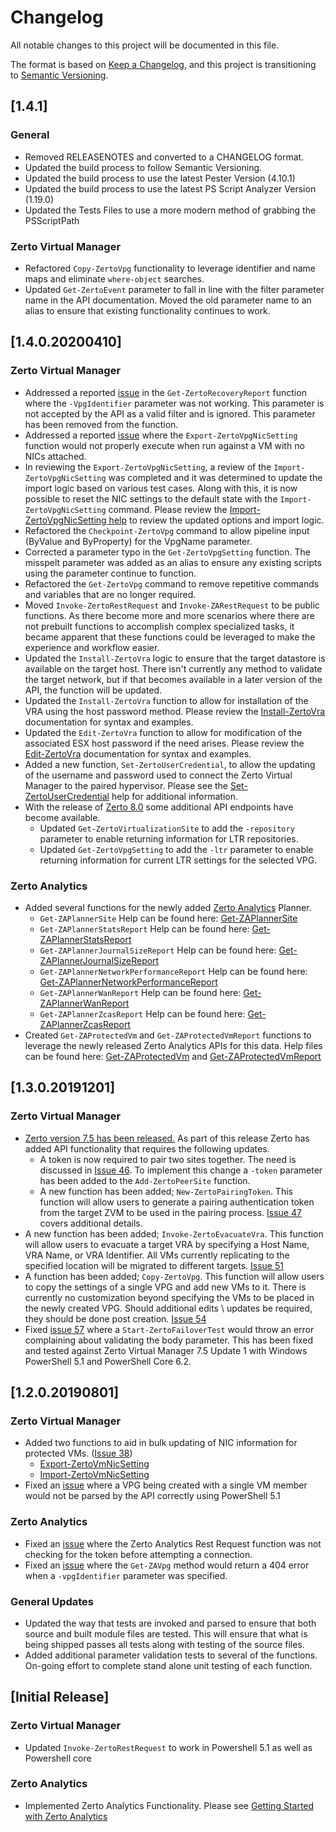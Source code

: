 # Changelog

All notable changes to this project will be documented in this file.

The format is based on [Keep a Changelog](https://keepachangelog.com/en/1.0.0/),
and this project is transitioning to [Semantic Versioning](https://semver.org/spec/v2.0.0.html).

## [1.4.1]

### General

* Removed RELEASENOTES and converted to a CHANGELOG format.
* Updated the build process to follow Semantic Versioning.
* Updated the build process to use the latest Pester Version (4.10.1)
* Updated the build process to use the latest PS Script Analyzer Version (1.19.0)
* Updated the Tests Files to use a more modern method of grabbing the PSScriptPath

### Zerto Virtual Manager

* Refactored `Copy-ZertoVpg` functionality to leverage identifier and name maps and eliminate `where-object` searches.
* Updated `Get-ZertoEvent` parameter to fall in line with the filter parameter name in the API documentation. Moved the old parameter name to an alias to ensure that existing functionality continues to work.

## [1.4.0.20200410]

### Zerto Virtual Manager

* Addressed a reported [issue](https://github.com/ZertoPublic/ZertoApiWrapper/issues/60) in the `Get-ZertoRecoveryReport` function where the `-VpgIdentifier` parameter was not working. This parameter is not accepted by the API as a valid filter and is ignored. This parameter has been removed from the function.
* Addressed a reported [issue](https://github.com/ZertoPublic/ZertoApiWrapper/issues/61) where the `Export-ZertoVpgNicSetting` function would not properly execute when run against a VM with no NICs attached.
* In reviewing the `Export-ZertoVpgNicSetting`, a review of the `Import-ZertoVpgNicSetting` was completed and it was determined to update the import logic based on various test cases. Along with this, it is now possible to reset the NIC settings to the default state with the `Import-ZertoVpgNicSetting` command. Please review the [Import-ZertoVpgNicSetting help](https://github.com/ZertoPublic/ZertoApiWrapper/blob/master/docs/Import-ZertoVmNicSetting.md) to review the updated options and import logic.
* Refactored the `Checkpoint-ZertoVpg` command to allow pipeline input (ByValue and ByProperty) for the VpgName parameter.
* Corrected a parameter typo in the `Get-ZertoVpgSetting` function. The misspelt parameter was added as an alias to ensure any existing scripts using the parameter continue to function.
* Refactored the `Get-ZertoVpg` command to remove repetitive commands and variables that are no longer required.
* Moved `Invoke-ZertoRestRequest` and `Invoke-ZARestRequest` to be public functions. As there become more and more scenarios where there are not prebuilt functions to accomplish complex specialized tasks, it became apparent that these functions could be leveraged to make the experience and workflow easier.
* Updated the `Install-ZertoVra` logic to ensure that the target datastore is available on the target host. There isn't currently any method to validate the target network, but if that becomes available in a later version of the API, the function will be updated.
* Updated the `Install-ZertoVra` function to allow for installation of the VRA using the host password method. Please review the [Install-ZertoVra](https://github.com/ZertoPublic/ZertoApiWrapper/blob/master/docs/Install-ZertoVra.md) documentation for syntax and examples.
* Updated the `Edit-ZertoVra` function to allow for modification of the associated ESX host password if the need arises. Please review the [Edit-ZertoVra](https://github.com/ZertoPublic/ZertoApiWrapper/blob/master/docs/Edit-ZertoVra.md) documentation for syntax and examples.
* Added a new function, `Set-ZertoUserCredential`, to allow the updating of the username and password used to connect the Zerto Virtual Manager to the paired hypervisor. Please see the [Set-ZertoUserCredential](https://github.com/ZertoPublic/ZertoApiWrapper/blob/master/docs/Set-ZertoUserCredential.md) help for additional information.
* With the release of [Zerto 8.0](https://www.zerto.com/zerto-8-0-general-availability/) some additional API endpoints have become available.
  * Updated `Get-ZertoVirtualizationSite` to add the `-repository` parameter to enable returning information for LTR repositories.
  * Updated `Get-ZertoVpgSetting` to add the `-ltr` parameter to enable returning information for current LTR settings for the selected VPG.

### Zerto Analytics

* Added several functions for the newly added [Zerto Analytics](https://analytics.zerto.com) Planner.
  * `Get-ZAPlannerSite` Help can be found here: [Get-ZAPlannerSite](https://github.com/ZertoPublic/ZertoApiWrapper/blob/master/docs/Get-ZAPlannerSite.md)
  * `Get-ZAPlannerStatsReport` Help can be found here: [Get-ZAPlannerStatsReport](https://github.com/ZertoPublic/ZertoApiWrapper/blob/master/docs/Get-ZAPlannerStatsReport.md)
  * `Get-ZAPlannerJournalSizeReport` Help can be found here: [Get-ZAPlannerJournalSizeReport](https://github.com/ZertoPublic/ZertoApiWrapper/blob/master/docs/Get-ZAPlannerJournalSizeReport.md)
  * `Get-ZAPlannerNetworkPerformanceReport` Help can be found here: [Get-ZAPlannerNetworkPerformanceReport](https://github.com/ZertoPublic/ZertoApiWrapper/blob/master/docs/Get-ZAPlannerNetworkPerformanceReport.md)
  * `Get-ZAPlannerWanReport` Help can be found here: [Get-ZAPlannerWanReport](https://github.com/ZertoPublic/ZertoApiWrapper/blob/master/docs/Get-ZAPlannerWanReport.md)
  * `Get-ZAPlannerZcasReport` Help can be found here: [Get-ZAPlannerZcasReport](https://github.com/ZertoPublic/ZertoApiWrapper/blob/master/docs/Get-ZAPlannerZcasReport.md)
* Created `Get-ZAProtectedVm` and `Get-ZAProtectedVmReport` functions to leverage the newly released Zerto Analytics APIs for this data. Help files can be found here: [Get-ZAProtectedVm](https://github.com/ZertoPublic/ZertoApiWrapper/blob/master/docs/Get-ZAProtectedVm.md) and [Get-ZAProtectedVmReport](https://github.com/ZertoPublic/ZertoApiWrapper/blob/master/docs/Get-ZAProtectedVmReport.md)

## [1.3.0.20191201]

### Zerto Virtual Manager

* [Zerto version 7.5 has been released.](https://s3.amazonaws.com/zertodownload_docs/Latest/Zerto%20Virtual%20Replication%20Release%20Notes.pdf) As part of this release Zerto has added API functionality that requires the following updates.
  * A token is now required to pair two sites together. The need is discussed in [Issue 46](https://github.com/ZertoPublic/ZertoApiWrapper/issues/46). To implement this change a `-token` parameter has been added to the `Add-ZertoPeerSite` function.
  * A new function has been added; `New-ZertoPairingToken`. This function will allow users to generate a pairing authentication token from the target ZVM to be used in the pairing process. [Issue 47](https://github.com/ZertoPublic/ZertoApiWrapper/issues/47) covers additional details.
* A new function has been added; `Invoke-ZertoEvacuateVra`. This function will allow users to evacuate a target VRA by specifying a Host Name, VRA Name, or VRA Identifier. All VMs currently replicating to the specified location will be migrated to different targets. [Issue 51](https://github.com/ZertoPublic/ZertoApiWrapper/issues/51)
* A function has been added; `Copy-ZertoVpg`. This function will allow users to copy the settings of a single VPG and add new VMs to it. There is currently no customization beyond specifying the VMs to be placed in the newly created VPG. Should additional edits \ updates be required, they should be done post creation. [Issue 54](https://github.com/ZertoPublic/ZertoApiWrapper/issues/54)
* Fixed [issue 57](https://github.com/ZertoPublic/ZertoApiWrapper/issues/57) where a `Start-ZertoFailoverTest` would throw an error complaining about validating the body parameter. This has been fixed and tested against Zerto Virtual Manager 7.5 Update 1 with Windows PowerShell 5.1 and PowerShell Core 6.2.

## [1.2.0.20190801]

### Zerto Virtual Manager

* Added two functions to aid in bulk updating of NIC information for protected VMs. ([Issue 38](https://github.com/ZertoPublic/ZertoApiWrapper/issues/38))
  * [Export-ZertoVmNicSetting](https://github.com/ZertoPublic/ZertoApiWrapper/blob/Master/docs/Export-ZertoVmNicSettings.md)
  * [Import-ZertoVmNicSetting](https://github.com/ZertoPublic/ZertoApiWrapper/blob/Master/docs/Import-ZertoVmNicSettings.md)
* Fixed an [issue](https://github.com/ZertoPublic/ZertoApiWrapper/issues/43) where a VPG being created with a single VM member would not be parsed by the API correctly using PowerShell 5.1

### Zerto Analytics

* Fixed an [issue](https://github.com/ZertoPublic/ZertoApiWrapper/issues/36) where the Zerto Analytics Rest Request function was not checking for the token before attempting a connection.
* Fixed an [issue](https://github.com/ZertoPublic/ZertoApiWrapper/issues/40) where the `Get-ZAVpg` method would return a 404 error when a `-vpgIdentifier` parameter was specified.

### General Updates

* Updated the way that tests are invoked and parsed to ensure that both source and built module files are tested. This will ensure that what is being shipped passes all tests along with testing of the source files.
* Added additional parameter validation tests to several of the functions. On-going effort to complete stand alone unit testing of each function.

## [Initial Release]

### Zerto Virtual Manager

* Updated `Invoke-ZertoRestRequest` to work in Powershell 5.1 as well as Powershell core

### Zerto Analytics

* Implemented Zerto Analytics Functionality. Please see [Getting Started with Zerto Analytics](https://github.com/ZertoPublic/ZertoApiWrapper/wiki/Getting-Started-with-Zerto-Analytics)
